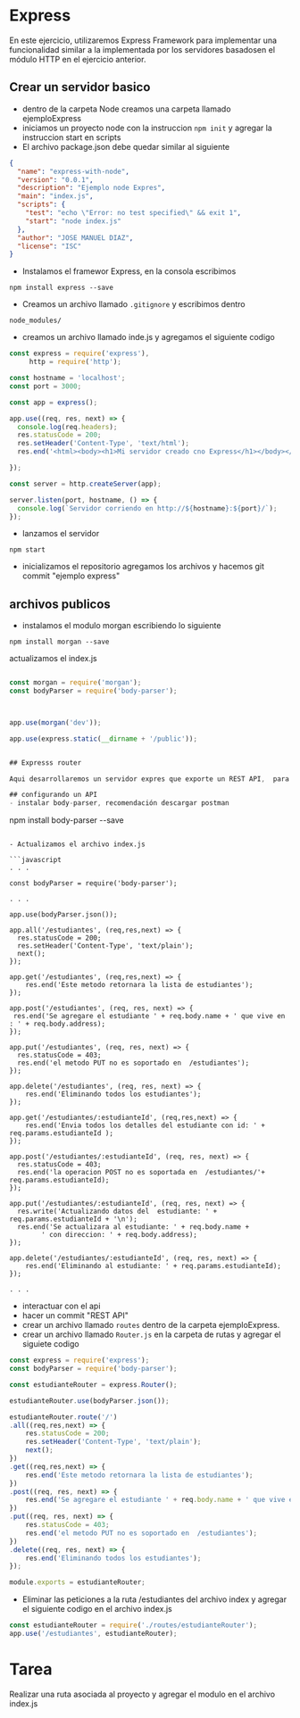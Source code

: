 # Express
En este ejercicio, utilizaremos Express Framework para implementar una funcionalidad similar a la implementada por los servidores basados ​​en el módulo HTTP en el ejercicio anterior.

## Crear un servidor basico 
- dentro de la carpeta Node creamos una carpeta llamado ejemploExpress
- iniciamos un proyecto node con la instruccion `npm init` y agregar la instruccion start en scripts
- El archivo package.json debe quedar similar al siguiente 

```JSON
{
  "name": "express-with-node",
  "version": "0.0.1",
  "description": "Ejemplo node Expres",
  "main": "index.js",
  "scripts": {
    "test": "echo \"Error: no test specified\" && exit 1",
    "start": "node index.js"
  },
  "author": "JOSE MANUEL DIAZ",
  "license": "ISC"
}
```
- Instalamos el framewor Express, en la consola escribimos 
```
npm install express --save
```
- Creamos un archivo llamado `.gitignore` y escribimos dentro 
```
node_modules/
```
- creamos un archivo llamado inde.js y agregamos el siguiente codigo 
```javascript
const express = require('express'),
     http = require('http');

const hostname = 'localhost';
const port = 3000;

const app = express();

app.use((req, res, next) => {
  console.log(req.headers);
  res.statusCode = 200;
  res.setHeader('Content-Type', 'text/html');
  res.end('<html><body><h1>Mi servidor creado cno Express</h1></body></html>');

});

const server = http.createServer(app);

server.listen(port, hostname, () => {
  console.log(`Servidor corriendo en http://${hostname}:${port}/`);
});
```

- lanzamos el servidor 
```
npm start
```
- inicializamos el repositorio agregamos los archivos y hacemos git commit "ejemplo express"

## archivos publicos
- instalamos el modulo morgan escribiendo lo siguiente 
```
npm install morgan --save
```
actualizamos el index.js
```javascript

const morgan = require('morgan');
const bodyParser = require('body-parser');



app.use(morgan('dev'));

app.use(express.static(__dirname + '/public'));


## Expresss router

Aqui desarrollaremos un servidor expres que exporte un REST API,  para implementarlo usaremos el framework Express y Express router.

## configurando un API 
- instalar body-parser, recomendación descargar postman
```
npm install body-parser --save
```

- Actualizamos el archivo index.js

```javascript
. . .

const bodyParser = require('body-parser');

. . .

app.use(bodyParser.json());

app.all('/estudiantes', (req,res,next) => {
  res.statusCode = 200;
  res.setHeader('Content-Type', 'text/plain');
  next();
});

app.get('/estudiantes', (req,res,next) => {
    res.end('Este metodo retornara la lista de estudiantes');
});

app.post('/estudiantes', (req, res, next) => {
 res.end('Se agregare el estudiante ' + req.body.name + ' que vive en : ' + req.body.address);
});

app.put('/estudiantes', (req, res, next) => {
  res.statusCode = 403;
  res.end('el metodo PUT no es soportado en  /estudiantes');
});
 
app.delete('/estudiantes', (req, res, next) => {
    res.end('Eliminando todos los estudiantes');
});

app.get('/estudiantes/:estudianteId', (req,res,next) => {
    res.end('Envia todos los detalles del estudiante con id: ' + req.params.estudianteId );
});

app.post('/estudiantes/:estudianteId', (req, res, next) => {
  res.statusCode = 403;
  res.end('la operacion POST no es soportada en  /estudiantes/'+ req.params.estudianteId);
});

app.put('/estudiantes/:estudianteId', (req, res, next) => {
  res.write('Actualizando datos del  estudiante: ' + req.params.estudianteId + '\n');
  res.end('Se actualizara al estudiante: ' + req.body.name + 
        ' con direccion: ' + req.body.address);
});

app.delete('/estudiantes/:estudianteId', (req, res, next) => {
    res.end('Eliminando al estudiante: ' + req.params.estudianteId);
});

. . .
```
- interactuar con el api
- hacer un commit "REST API"
- crear un archivo llamado `routes` dentro de la carpeta ejemploExpress.
- crear un archivo llamado `Router.js` en la carpeta de rutas y agregar el siguiete codigo 
```javascript
const express = require('express');
const bodyParser = require('body-parser');

const estudianteRouter = express.Router();

estudianteRouter.use(bodyParser.json());

estudianteRouter.route('/')
.all((req,res,next) => {
    res.statusCode = 200;
    res.setHeader('Content-Type', 'text/plain');
    next();
})
.get((req,res,next) => {
    res.end('Este metodo retornara la lista de estudiantes');
})
.post((req, res, next) => {
    res.end('Se agregare el estudiante ' + req.body.name + ' que vive en : ' + req.body.address);
})
.put((req, res, next) => {
    res.statusCode = 403;
    res.end('el metodo PUT no es soportado en  /estudiantes');
})
.delete((req, res, next) => {
    res.end('Eliminando todos los estudiantes');
});

module.exports = estudianteRouter;
```
- Eliminar las peticiones a la ruta /estudiantes del archivo index y agregar el siguiente codigo en el archivo index.js 
```javascript 
const estudianteRouter = require('./routes/estudianteRouter');
app.use('/estudiantes', estudianteRouter);

```
# Tarea 
Realizar una ruta asociada al proyecto y agregar el modulo en el archivo index.js
